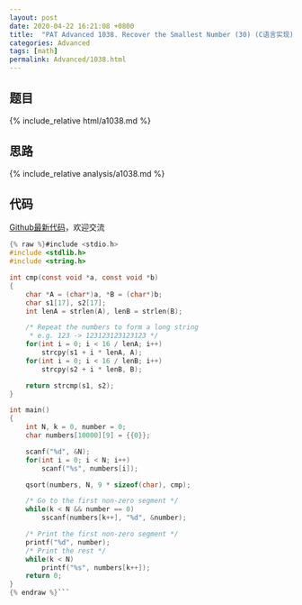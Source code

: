 ```yaml
---
layout: post
date: 2020-04-22 16:21:08 +0800
title:  "PAT Advanced 1038. Recover the Smallest Number (30) (C语言实现)"
categories: Advanced
tags: [math]
permalink: Advanced/1038.html
---
```


## 题目

{% include_relative html/a1038.md %}

## 思路

{% include_relative analysis/a1038.md %}

## 代码

[Github最新代码](https://github.com/OliverLew/PAT/blob/master/PATAdvanced/1038.c)，欢迎交流

```c
{% raw %}#include <stdio.h>
#include <stdlib.h>
#include <string.h>

int cmp(const void *a, const void *b)
{
    char *A = (char*)a, *B = (char*)b;
    char s1[17], s2[17];
    int lenA = strlen(A), lenB = strlen(B);

    /* Repeat the numbers to form a long string
     * e.g. 123 -> 123123123123123 */
    for(int i = 0; i < 16 / lenA; i++)
        strcpy(s1 + i * lenA, A);
    for(int i = 0; i < 16 / lenB; i++)
        strcpy(s2 + i * lenB, B);

    return strcmp(s1, s2);
}

int main()
{
    int N, k = 0, number = 0;
    char numbers[10000][9] = {{0}};

    scanf("%d", &N);
    for(int i = 0; i < N; i++)
        scanf("%s", numbers[i]);

    qsort(numbers, N, 9 * sizeof(char), cmp);

    /* Go to the first non-zero segment */
    while(k < N && number == 0)
        sscanf(numbers[k++], "%d", &number);

    /* Print the first non-zero segment */
    printf("%d", number);
    /* Print the rest */
    while(k < N)
        printf("%s", numbers[k++]);
    return 0;
}
{% endraw %}```